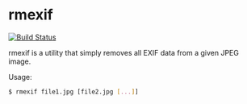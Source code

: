 # rmexif

[![Build Status][build_status]][build]

rmexif is a utility that simply removes all EXIF data from a given JPEG image.

Usage:

```sh
$ rmexif file1.jpg [file2.jpg [...]]
```

[build]: https://travis-ci.org/sryze/rmexif
[build_status]: https://travis-ci.org/sryze/rmexif.svg?branch=master
